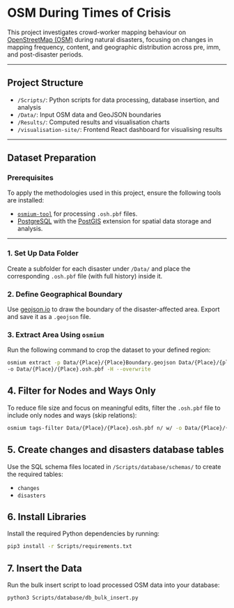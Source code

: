 # OSM During Times of Crisis


This project investigates crowd-worker mapping behaviour on [OpenStreetMap (OSM)](https://www.openstreetmap.org/) during natural disasters, focusing on changes in mapping frequency, content, and geographic distribution across pre, imm, and post-disaster periods.

---

## Project Structure

- `/Scripts/`: Python scripts for data processing, database insertion, and analysis
- `/Data/`: Input OSM data and GeoJSON boundaries
- `/Results/`: Computed results and visualisation charts
- `/visualisation-site/`: Frontend React dashboard for visualising results

---

## Dataset Preparation

### Prerequisites
To apply the methodologies used in this project, ensure the following tools are installed:
- [`osmium-tool`](https://osmcode.org/osmium-tool/) for processing `.osh.pbf` files.
- [PostgreSQL](https://www.postgresql.org/) with the [PostGIS](https://postgis.net/) extension for spatial data storage and analysis.

---

### 1. Set Up Data Folder  
Create a subfolder for each disaster under `/Data/` and place the corresponding `.osh.pbf` file (with full history) inside it.

### 2. Define Geographical Boundary  
Use [geojson.io](https://geojson.io/) to draw the boundary of the disaster-affected area. Export and save it as a `.geojson` file.

### 3. Extract Area Using `osmium`  
Run the following command to crop the dataset to your defined region:

```bash
osmium extract -p Data/{Place}/{Place}Boundary.geojson Data/{Place}/{place}-internal.osh.pbf \
-o Data/{Place}/{Place}.osh.pbf -H --overwrite
```

## 4. Filter for Nodes and Ways Only

To reduce file size and focus on meaningful edits, filter the `.osh.pbf` file to include only nodes and ways (skip relations):

```bash
osmium tags-filter Data/{Place}/{Place}.osh.pbf n/ w/ -o Data/{Place}/{Place}NodesWays.osh.pbf
```

## 5. Create changes and disasters database tables

Use the SQL schema files located in `/Scripts/database/schemas/` to create the required tables:

- `changes`
- `disasters`

## 6. Install Libraries

Install the required Python dependencies by running:

```bash
pip3 install -r Scripts/requirements.txt
```

## 7. Insert the Data

Run the bulk insert script to load processed OSM data into your database:

```bash
python3 Scripts/database/db_bulk_insert.py
```
